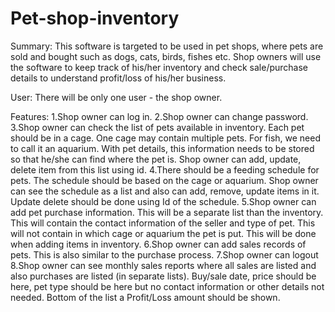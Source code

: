 # Pet-shop-inventory


Summary:
This software is targeted to be used in pet shops, where pets are sold and bought such as dogs, cats, birds, fishes etc. Shop owners will use the software to keep track of his/her inventory and check sale/purchase details to understand profit/loss of his/her business.


User:
 There will be only one user - the shop owner.



Features:
1.Shop owner can log in.
2.Shop owner can change password.
3.Shop owner can check the list of pets available in inventory. Each pet should be in a cage. One cage may contain multiple pets. For fish, we need to call it an aquarium. With pet details, this information needs to be stored so that he/she can find where the pet is. Shop owner can add, update, delete item from this list using id.
4.There should be a feeding schedule for pets. The schedule should be based on the cage or aquarium. Shop owner can see the schedule as a list and also can add, remove, update items in it. Update delete should be done using Id of the schedule.
5.Shop owner can add pet purchase information. This will be a separate list than the inventory. This will contain the contact information of the seller and type of pet. This will not contain in which cage or aquarium the pet is put. This will be done when adding items in inventory. 
6.Shop owner can add sales records of pets. This is also similar to the purchase process. 
7.Shop owner can logout
8.Shop owner can see monthly sales reports where all sales are listed and also purchases are listed (in separate lists). Buy/sale date, price should be here, pet type should be here but no contact information or other details not needed. Bottom of the list a Profit/Loss amount should be shown. 
